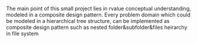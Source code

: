 The main point of this small project lies in rvalue conceptual understanding, modeled in a composite design pattern.
Every problem domain which could be modeled in a hierarchical tree structure, can be implemented as composite design pattern such as nested folder&subfolder&files heirarchy in file system
